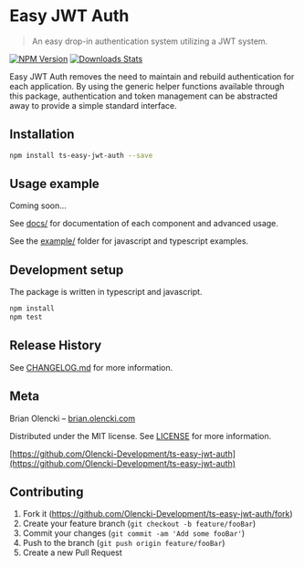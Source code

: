 # Easy JWT Auth
> An easy drop-in authentication system utilizing a JWT system.

[![NPM Version][npm-image]][npm-url]
[![Downloads Stats][npm-downloads]][npm-url]

Easy JWT Auth removes the need to maintain and rebuild authentication for each application. By using the generic helper functions available through this package, authentication and token management can be abstracted away to provide a simple standard interface.

## Installation

```sh
npm install ts-easy-jwt-auth --save
```

## Usage example

Coming soon...

See [docs/](https://github.com/Olencki-Development/ts-easy-jwt-auth/tree/main/docs) for documentation of each component and advanced usage.

See the [example/](https://github.com/Olencki-Development/ts-easy-jwt-auth/tree/main/example) folder for javascript and typescript examples.

## Development setup

The package is written in typescript and javascript.

```sh
npm install
npm test
```

## Release History

See [CHANGELOG.md](https://github.com/Olencki-Development/ts-easy-jwt-auth/blob/main/CHANGELOG.md) for more information.

## Meta

Brian Olencki – [brian.olencki.com](https://brian.olencki.com)

Distributed under the MIT license. See [LICENSE](https://github.com/Olencki-Development/ts-easy-jwt-auth/blob/main/LICENSE) for more information.

[https://github.com/Olencki-Development/ts-easy-jwt-auth](https://github.com/Olencki-Development/ts-easy-jwt-auth)

## Contributing

1. Fork it (<https://github.com/Olencki-Development/ts-easy-jwt-auth/fork>)
2. Create your feature branch (`git checkout -b feature/fooBar`)
3. Commit your changes (`git commit -am 'Add some fooBar'`)
4. Push to the branch (`git push origin feature/fooBar`)
5. Create a new Pull Request

<!-- Markdown link & img dfn's -->
[npm-image]: https://img.shields.io/npm/v/ts-easy-jwt-auth.svg?style=flat-square
[npm-url]: https://www.npmjs.com/package/ts-easy-jwt-auth
[npm-downloads]: https://img.shields.io/npm/dm/ts-easy-jwt-auth.svg?style=flat-square
